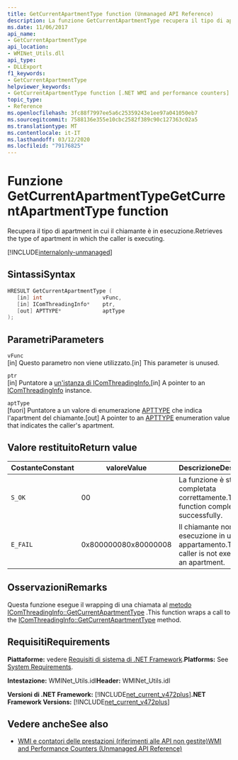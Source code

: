 ```yaml
---
title: GetCurrentApartmentType function (Unmanaged API Reference)
description: La funzione GetCurrentApartmentType recupera il tipo di apartment in cui è in esecuzione il chiamante.
ms.date: 11/06/2017
api_name:
- GetCurrentApartmentType
api_location:
- WMINet_Utils.dll
api_type:
- DLLExport
f1_keywords:
- GetCurrentApartmentType
helpviewer_keywords:
- GetCurrentApartmentType function [.NET WMI and performance counters]
topic_type:
- Reference
ms.openlocfilehash: 3fc88f7997ee5a6c25359243e1ee97a041050eb7
ms.sourcegitcommit: 7588136e355e10cbc2582f389c90c127363c02a5
ms.translationtype: MT
ms.contentlocale: it-IT
ms.lasthandoff: 03/12/2020
ms.locfileid: "79176825"
---
```

# <a name="getcurrentapartmenttype-function"></a><span data-ttu-id="90b18-103">Funzione GetCurrentApartmentType</span><span class="sxs-lookup"><span data-stu-id="90b18-103">GetCurrentApartmentType function</span></span>
<span data-ttu-id="90b18-104">Recupera il tipo di apartment in cui il chiamante è in esecuzione.</span><span class="sxs-lookup"><span data-stu-id="90b18-104">Retrieves the type of apartment in which the caller is executing.</span></span>
  
[!INCLUDE[internalonly-unmanaged](../../../../includes/internalonly-unmanaged.md)]
  
## <a name="syntax"></a><span data-ttu-id="90b18-105">Sintassi</span><span class="sxs-lookup"><span data-stu-id="90b18-105">Syntax</span></span>  
  
```cpp  
HRESULT GetCurrentApartmentType (
   [in] int                   vFunc,
   [in] IComThreadingInfo*    ptr,
   [out] APTTYPE*             aptType
);
```  

## <a name="parameters"></a><span data-ttu-id="90b18-106">Parametri</span><span class="sxs-lookup"><span data-stu-id="90b18-106">Parameters</span></span>

`vFunc`  
<span data-ttu-id="90b18-107">[in] Questo parametro non viene utilizzato.</span><span class="sxs-lookup"><span data-stu-id="90b18-107">[in] This parameter is unused.</span></span>

`ptr`  
<span data-ttu-id="90b18-108">[in] Puntatore a [un'istanza di IComThreadingInfo.](/windows/desktop/api/objidlbase/nn-objidlbase-icomthreadinginfo)</span><span class="sxs-lookup"><span data-stu-id="90b18-108">[in] A pointer to an [IComThreadingInfo](/windows/desktop/api/objidlbase/nn-objidlbase-icomthreadinginfo) instance.</span></span>

`aptType`  
<span data-ttu-id="90b18-109">[fuori] Puntatore a un valore di enumerazione [APTTYPE](/windows/win32/api/objidlbase/ne-objidlbase-apttype) che indica l'apartment del chiamante.</span><span class="sxs-lookup"><span data-stu-id="90b18-109">[out] A pointer to an [APTTYPE](/windows/win32/api/objidlbase/ne-objidlbase-apttype) enumeration value that indicates the caller's apartment.</span></span>

## <a name="return-value"></a><span data-ttu-id="90b18-110">Valore restituito</span><span class="sxs-lookup"><span data-stu-id="90b18-110">Return value</span></span>

|<span data-ttu-id="90b18-111">Costante</span><span class="sxs-lookup"><span data-stu-id="90b18-111">Constant</span></span>  |<span data-ttu-id="90b18-112">valore</span><span class="sxs-lookup"><span data-stu-id="90b18-112">Value</span></span>  |<span data-ttu-id="90b18-113">Descrizione</span><span class="sxs-lookup"><span data-stu-id="90b18-113">Description</span></span>  |
|---------|---------|---------|
| `S_OK` | <span data-ttu-id="90b18-114">0</span><span class="sxs-lookup"><span data-stu-id="90b18-114">0</span></span> | <span data-ttu-id="90b18-115">La funzione è stata completata correttamente.</span><span class="sxs-lookup"><span data-stu-id="90b18-115">The function completed successfully.</span></span> |
| `E_FAIL` | <span data-ttu-id="90b18-116">0x80000008</span><span class="sxs-lookup"><span data-stu-id="90b18-116">0x80000008</span></span> | <span data-ttu-id="90b18-117">Il chiamante non è in esecuzione in un appartamento.</span><span class="sxs-lookup"><span data-stu-id="90b18-117">The caller is not executing in an apartment.</span></span> |
  
## <a name="remarks"></a><span data-ttu-id="90b18-118">Osservazioni</span><span class="sxs-lookup"><span data-stu-id="90b18-118">Remarks</span></span>

<span data-ttu-id="90b18-119">Questa funzione esegue il wrapping di una chiamata al [metodo IComThreadingInfo::GetCurrentApartmentType](/windows/desktop/api/objidlbase/nf-objidlbase-icomthreadinginfo-getcurrentapartmenttype) .</span><span class="sxs-lookup"><span data-stu-id="90b18-119">This function wraps a call to the [IComThreadingInfo::GetCurrentApartmentType](/windows/desktop/api/objidlbase/nf-objidlbase-icomthreadinginfo-getcurrentapartmenttype) method.</span></span>

## <a name="requirements"></a><span data-ttu-id="90b18-120">Requisiti</span><span class="sxs-lookup"><span data-stu-id="90b18-120">Requirements</span></span>  
 <span data-ttu-id="90b18-121">**Piattaforme:** vedere [Requisiti di sistema di .NET Framework](../../get-started/system-requirements.md).</span><span class="sxs-lookup"><span data-stu-id="90b18-121">**Platforms:** See [System Requirements](../../get-started/system-requirements.md).</span></span>  
  
 <span data-ttu-id="90b18-122">**Intestazione:** WMINet_Utils.idl</span><span class="sxs-lookup"><span data-stu-id="90b18-122">**Header:** WMINet_Utils.idl</span></span>  
  
 <span data-ttu-id="90b18-123">**Versioni di .NET Framework:** [!INCLUDE[net_current_v472plus](../../../../includes/net-current-v472plus.md)]</span><span class="sxs-lookup"><span data-stu-id="90b18-123">**.NET Framework Versions:** [!INCLUDE[net_current_v472plus](../../../../includes/net-current-v472plus.md)]</span></span>  
  
## <a name="see-also"></a><span data-ttu-id="90b18-124">Vedere anche</span><span class="sxs-lookup"><span data-stu-id="90b18-124">See also</span></span>

- [<span data-ttu-id="90b18-125">WMI e contatori delle prestazioni (riferimenti alle API non gestite)</span><span class="sxs-lookup"><span data-stu-id="90b18-125">WMI and Performance Counters (Unmanaged API Reference)</span></span>](index.md)
